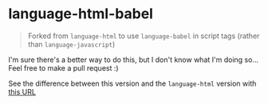 # language-html-babel

> Forked from `language-html` to use `language-babel` in script tags (rather than `language-javascript`)

I'm sure there's a better way to do this, but I don't know what I'm doing so... Feel free to make a pull request :)

See the difference between this version and the `language-html` version with [this URL](https://github.com/atom/language-html/compare/master...kentcdodds:master)

